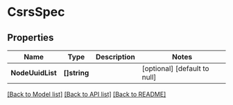 # CsrsSpec

## Properties
Name | Type | Description | Notes
------------ | ------------- | ------------- | -------------
**NodeUuidList** | **[]string** |  | [optional] [default to null]

[[Back to Model list]](../README.md#documentation-for-models) [[Back to API list]](../README.md#documentation-for-api-endpoints) [[Back to README]](../README.md)
